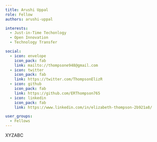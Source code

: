 ```yaml
---
title: Arushi Uppal
role: Fellow
authors: arushi-uppal

interests:
  - Just-in-Time Techonlogy
  - Open Innovation
  - Technology Transfer

social:
  - icon: envelope
    icon_pack: fab
    link: mailto://thompsone948@gmail.com
  - icon: twitter
    icon_pack: fab
    link: https://twitter.com/ThompsonElizR
  - icon: github
    icon_pack: fab
    link: https://github.com/ERThompson765
  - icon: linkedin
    icon_pack: fab
    link: https://www.linkedin.com/in/elizabeth-thompson-2b921a8/

user_groups:
  - Fellows
---
```

XYZABC
